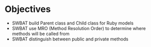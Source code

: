# Objectives

- SWBAT build Parent class and Child class for Ruby models
- SWBAT use MRO (Method Resolution Order) to determine where methods will be called from
- SWBAT distinguish between public and private methods
